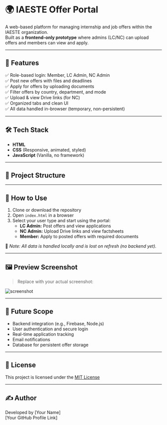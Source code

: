 # 🌍 IAESTE Offer Portal

A web-based platform for managing internship and job offers within the IAESTE organization.  
Built as a **frontend-only prototype** where admins (LC/NC) can upload offers and members can view and apply.

---

## 🚀 Features

✅ Role-based login: Member, LC Admin, NC Admin  
✅ Post new offers with files and deadlines  
✅ Apply for offers by uploading documents  
✅ Filter offers by country, department, and mode  
✅ Upload & view Drive links (for NC)  
✅ Organized tabs and clean UI  
✅ All data handled in-browser (temporary, non-persistent)

---

## 🛠️ Tech Stack

- **HTML**  
- **CSS** (Responsive, animated, styled)  
- **JavaScript** (Vanilla, no framework)

---

## 📂 Project Structure


---

## 🎯 How to Use

1. Clone or download the repository  
2. Open `index.html` in a browser  
3. Select your user type and start using the portal:
   - **LC Admin:** Post offers and view applications
   - **NC Admin:** Upload Drive links and view factsheets
   - **Member:** Apply to posted offers with required documents

📌 _Note: All data is handled locally and is lost on refresh (no backend yet)._

---

## 🖼️ Preview Screenshot

> Replace with your actual screenshot:

![screenshot](./screenshot.png)

---

## 📌 Future Scope

- Backend integration (e.g., Firebase, Node.js)
- User authentication and secure login
- Real-time application tracking
- Email notifications
- Database for persistent offer storage

---

## 📄 License

This project is licensed under the [MIT License](https://choosealicense.com/licenses/mit/)

---

## ✍️ Author

Developed by [Your Name]  
[Your GitHub Profile Link]
